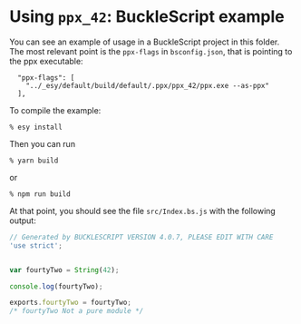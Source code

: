 # Using `ppx_42`: BuckleScript example

You can see an example of usage in a BuckleScript project in this folder.
The most relevant point is the `ppx-flags` in `bsconfig.json`, that is pointing to the ppx executable:

```
  "ppx-flags": [
    "../_esy/default/build/default/.ppx/ppx_42/ppx.exe --as-ppx"
  ],
```

To compile the example:

    % esy install

Then you can run

    % yarn build

or

    % npm run build

At that point, you should see the file `src/Index.bs.js` with the following output:

```javascript
// Generated by BUCKLESCRIPT VERSION 4.0.7, PLEASE EDIT WITH CARE
'use strict';


var fourtyTwo = String(42);

console.log(fourtyTwo);

exports.fourtyTwo = fourtyTwo;
/* fourtyTwo Not a pure module */
```
